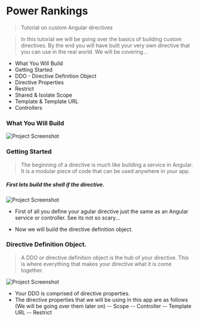 # Power Rankings 
>Tutorial on custom Angular directives

>In this tutorial we will be going over the basics of building custom directives. By the end you will have built your very own directive that you can use in the real world. We will be covering...

- What You Will Build
- Getting Started
- DDO - Directive Definition Object
- Directive Properties 
- Restrict
- Shared & Isolate Scope
- Template & Template URL
- Controllers

### What You Will Build 

![Project Screenshot](https://raw.github.com/squireaj/PRankings/master/logos/video.gif)

### Getting Started

>The beginning of a directive is much like building a service in Angular. It is a modular piece of code that can be used anywhere in your app. 

##### First lets build the shell if the directive.  

![Project Screenshot](https://raw.github.com/squireaj/PRankings/master/readmeImg/Directive1.gif)

- First of all you define your agular directive just the same as an Angular service or controller. See its not so scary... 

- Now we will build the directive definition object. 

### Directive Definition Object. 

>A DDO or directive definition object is the hub of your directive. This is where everything that makes your directive what it is come together. 

![Project Screenshot](https://raw.github.com/squireaj/PRankings/master/readmeImg/DDO.gif)

- Your DDO is comprised of directive properties. 
- The directive properties that we will be using in this app are as follows (We will be going over them later on)
-- Scope
-- Controller
-- Template URL
-- Restrict


